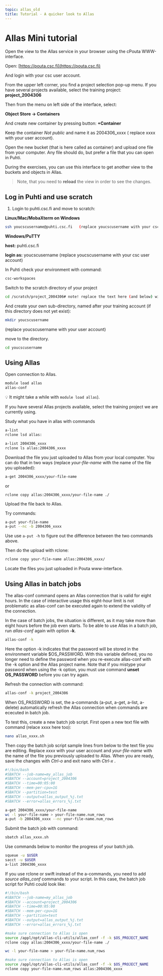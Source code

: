 ```yaml
---
topic: allas_old
title: Tutorial - A quicker look to Allas
---
```


# Allas Mini tutorial

Open the view to the Allas service in your browser using the cPouta WWW-interface.

Open: [https://pouta.csc.fi](https://pouta.csc.fi)

And login with your csc user account.

From the upper left corner, you find a project selection pop-up menu. If you have several projects available, select the
training project: **project_2004306**

Then from the menu on left side of the interface, select:

**Object Store -> Containers**

And create new container by pressing button: **+Container**

Keep the container _Not public_ and name it as 2004306_xxxx ( replace xxxx with your user account).

Open the new bucket (that is here called as container) and upload one file from your computer. 
Any file should do, but prefer a file that you can open in Puhti.

During the exercises, you can use this interface to get another view to the buckets and objects in Allas.
> Note, that you need to **reload** the view in order to see the changes.


## Log in Puhti and use scratch

1. Login to puhti.csc.fi and move to scratch:

**Linux/Mac/MobaXterm on Windows**
```bash
ssh youcscusername@puhti.csc.fi   (replace youcscusername with your csc user account)
```

**Windows/PuTTY**

   **host:** puhti.csc.fi
 
   **login as:** youcscusername  (replace youcscusername with your csc user account)


In Puhti check your environment with command:
```bash
csc-workspaces
```
Switch to the scratch directory of your project 
```bash
cd /scratch/project_2004306# note! replace the text here (and below) with your project
```
And create your own sub-directory, named after your training account (if this directory does not yet exist):
```bash
mkdir youcscusername 
```
(replace youcscusername with your user account)

move to the directory.
```bash
cd youcscusername
```

## Using Allas

Open connection to Allas. 
```bash
module load allas
allas-conf 
```

💡 It might take a while with `module load allas`). 

If you have several Allas projects available, select the training project we are currently using.

Study what you have in allas with commands
```bash
a-list
rclone lsd allas:

a-list 2004306_xxxx
rclone ls allas:2004306_xxxx
```

Download the file you just uploaded to Allas from your local computer.
You can do that in two ways (replace _your-file-name_ with the name of the file you uploaded):
```bash
a-get 2004306_xxxx/your-file-name
```
or
```
rclone copy allas:2004306_xxxx/your-file-name ./
```

Upload the file back to Allas.

Try commands:

```bash
a-put your-file-name
a-put --nc -b 2004306_xxxx 
```
Use use `a-put -h` to figure out the difference between the two commands above.

Then do the upload with rclone:
```bash
rclone copy your-file-name allas:2004306_xxxx/
```
Locate the files you just uploaded in Pouta www-interface.

## Using Allas in batch jobs

The allas-conf command opens an Allas connection that is valid for eight hours. In the case of interactive usage this eight-hour limit is not problematic as allas-conf can be executed again to extend the validity of the connection.

In the case of batch jobs, the situation is different, as it may take more than eight hours before the job even starts. 
To be able to use Allas in a batch job, run _allas-conf_ again with option **-k**.
```bash
allas-conf -k 
```
Here the option -k indicates that the password will be stored in the environment variable $OS_PASSWORD. With this variable defined, you no longer need to define the password when you re-execute allas-conf with the -k option and the Allas project name. Note that if you mistype your password when using the -k option, you must use command **unset OS_PASSWORD** before you can try again.

Refresh the connection with command:

```bash
allas-conf -k project_2004306
```
When OS_PASSWORD is set, the a-commands (a-put, a-get, a-list, a-delete) automatically refresh the Allas connection when commands are ececuted in batch job.

To test this, create a new batch job script. First open a new text file with command (relace xxxx  here too):

```bash
nano allas_xxxx.sh
```
Then copy the batch job script sample lines from below to the text file you are editing.
Replace _xxxx_ with your user account and _your-file-name_ with the name of the file you 
previously uploaded to Allas. When you are ready, save the changes with _Ctrl-o_ and exit nano with _Ctrl-x_ . 

```bash
#!/bin/bash
#SBATCH --job-name=my_allas_job
#SBATCH --account=project_2004306
#SBATCH --time=00:05:00
#SBATCH --mem-per-cpu=1G
#SBATCH --partition=test
#SBATCH --output=allas_output_%j.txt
#SBATCH --error=allas_errors_%j.txt

a-get 2004306_xxxx/your-file-name
wc -l your-file-name > your-file-name.num_rows
a-put -b 2004306_xxxx --nc your-file-name.num_rows
```
Submit the batch job with command:
```bash
sbatch allas_xxxx.sh
```

Use commands below to monitor the progress of your batch job.
```bash
squeue -u $USER
sacct -u $USER
a-list 2004306_xxxx
```

If you use rclone or swift instead of the a-commands, you need to add _source allas_conf_ commands to your script. 
In this case, the batch job script for Puhti could look like:
```bash
#!/bin/bash
#SBATCH --job-name=my_allas_job
#SBATCH --account=project_2004306
#SBATCH --time=00:05:00
#SBATCH --mem-per-cpu=1G
#SBATCH --partition=test
#SBATCH --output=allas_output_%j.txt
#SBATCH --error=allas_errors_%j.txt

#make sure connection to Allas is open
source /appl/opt/allas-cli-utils/allas_conf -f -k $OS_PROJECT_NAME
rclone copy allas:2004306_xxxx/your-file-name ./

wc -l your-file-name > your-file-name.num_rows

#make sure connection to Allas is open
source /appl/opt/allas-cli-utils/allas_conf -f -k $OS_PROJECT_NAME
rclone copy your-file-name.num_rows allas:2004306_xxxx
```

